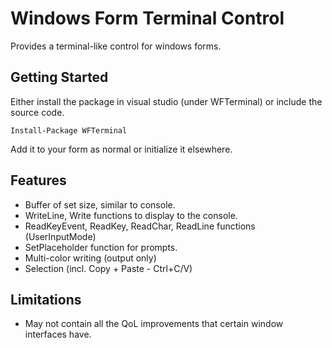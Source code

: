 # Windows Form Terminal Control
Provides a terminal-like control for windows forms.

## Getting Started
Either install the package in visual studio (under WFTerminal)
or include the source code.
```
Install-Package WFTerminal
```

Add it to your form as normal or initialize it elsewhere.

## Features
* Buffer of set size, similar to console.
* WriteLine, Write functions to display to the console.
* ReadKeyEvent, ReadKey, ReadChar, ReadLine functions (UserInputMode)
* SetPlaceholder function for prompts.
* Multi-color writing (output only)
* Selection (incl. Copy + Paste - Ctrl+C/V)

## Limitations
* May not contain all the QoL improvements that certain window interfaces have.